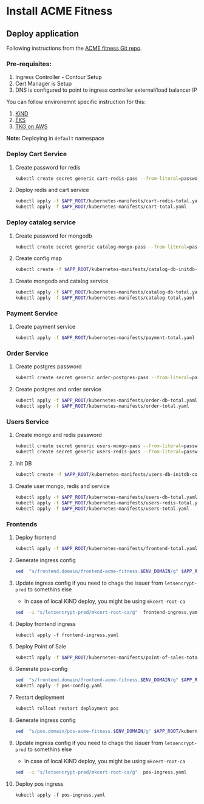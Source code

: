 # Install ACME Fitness


## Deploy application
Following instructions from the [ACME fitness Git repo][acme-gitrepo].

### Pre-requisites:
1.  Ingress Controller - Contour Setup
2.  Cert Manager is Setup
3.  DNS is configured to point to ingress controller external/load balancer IP

You can follow environemnt specific instruction for this:
1. [KiND](kind-1/README.md)
1. [EKS](eks-1/README.md)
1. [TKG on AWS](tkgaws-1/README.md)

**Note:** Deploying in `default` namespace

### Deploy Cart Service
1.  Create password for redis
    ```bash
    kubectl create secret generic cart-redis-pass --from-literal=password=password
    ```
1.  Deploy redis and cart service

    ```bash
    kubectl apply -f $APP_ROOT/kubernetes-manifests/cart-redis-total.yaml
    kubectl apply -f $APP_ROOT/kubernetes-manifests/cart-total.yaml
    ```

### Deploy catalog service

1.  Create password for mongodb
    ```bash
    kubectl create secret generic catalog-mongo-pass --from-literal=password=password
    ```
1.  Create config map
    ```bash
    kubectl create -f $APP_ROOT/kubernetes-manifests/catalog-db-initdb-configmap.yaml
    ```
1.  Create mongodb and catalog service
    ```bash
    kubectl apply -f $APP_ROOT/kubernetes-manifests/catalog-db-total.yaml
    kubectl apply -f $APP_ROOT/kubernetes-manifests/catalog-total.yaml
    ```

### Payment Service
1.  Create payment service
    ```bash
    kubectl apply -f $APP_ROOT/kubernetes-manifests/payment-total.yaml
    ```

### Order Service
1.  Create postgres password
    ```bash
    kubectl create secret generic order-postgres-pass --from-literal=password=password
    ```
1.  Create postgres and order service
    ```bash
    kubectl apply -f $APP_ROOT/kubernetes-manifests/order-db-total.yaml
    kubectl apply -f $APP_ROOT/kubernetes-manifests/order-total.yaml
    ```

### Users Service

1.  Create mongo and redis password
    ```bash
    kubectl create secret generic users-mongo-pass --from-literal=password=password
    kubectl create secret generic users-redis-pass --from-literal=password=password
    ```
1.  Init DB
    ```bash
    kubectl create -f $APP_ROOT/kubernetes-manifests/users-db-initdb-configmap.yaml
    ```
1.  Create user mongo, redis and service
    ```bash
    kubectl apply -f $APP_ROOT/kubernetes-manifests/users-db-total.yaml
    kubectl apply -f $APP_ROOT/kubernetes-manifests/users-redis-total.yaml
    kubectl apply -f $APP_ROOT/kubernetes-manifests/users-total.yaml
    ```
### Frontends
1.  Deploy frontend
    ```bash
    kubectl apply -f $APP_ROOT/kubernetes-manifests/frontend-total.yaml
    ```
1.  Generate ingress config
    ```bash
    sed  "s/frontend.domain/frontend-acme-fitness.$ENV_DOMAIN/g" $APP_ROOT/kubernetes-manifests/frontend-ingress.yaml > frontend-ingress.yaml
    ```
1.  Update ingress config if you need to chage the issuer from `letsencrypt-prod` to somethins else
    - In case of local KiND deploy, you might be using `mkcert-root-ca`
    ```bash
    sed  -i "s/letsencrypt-prod/mkcert-root-ca/g"  frontend-ingress.yaml
    ```


1.  Deploy frontend ingress
    ```
    kubectl apply -f frontend-ingress.yaml
    ```
1.  Deploy Point of Sale
    ```bash
    kubectl apply -f $APP_ROOT/kubernetes-manifests/point-of-sales-total.yaml
    ```
1.  Generate pos-config
    ```bash
    sed  "s/frontend.domain/frontend-acme-fitness.$ENV_DOMAIN/g" $APP_ROOT/kubernetes-manifests/pos-config.yaml > pos-config.yaml
    kubectl apply -f pos-config.yaml
    ```
1.  Restart deployment
    ```bash
    kubectl rollout restart deployment pos
    ```
1.  Generate ingress config
    ```bash
    sed  "s/pos.domain/pos-acme-fitness.$ENV_DOMAIN/g" $APP_ROOT/kubernetes-manifests/pos-ingress.yaml > pos-ingress.yaml
    ```
1.  Update ingress config if you need to chage the issuer from `letsencrypt-prod` to somethins else
    - In case of local KiND deploy, you might be using `mkcert-root-ca`
    ```bash
    sed  -i "s/letsencrypt-prod/mkcert-root-ca/g"  pos-ingress.yaml
    ```

1.  Deploy pos ingress
    ```
    kubectl apply -f pos-ingress.yaml
    ```

[acme-gitrepo]: https://github.com/yogendra/acme_fitness_demo/tree/master/kubernetes-manifests
